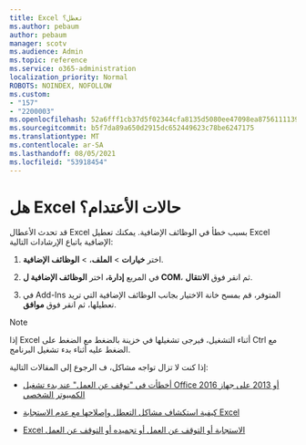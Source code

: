 ```yaml
---
title: Excel تعطل؟
ms.author: pebaum
author: pebaum
manager: scotv
ms.audience: Admin
ms.topic: reference
ms.service: o365-administration
localization_priority: Normal
ROBOTS: NOINDEX, NOFOLLOW
ms.custom:
- "157"
- "2200003"
ms.openlocfilehash: 52a6fff1cb37d5f02344cfa8135d5080ee47098ea87561111390acaf4201b30d
ms.sourcegitcommit: b5f7da89a650d2915dc652449623c78be6247175
ms.translationtype: MT
ms.contentlocale: ar-SA
ms.lasthandoff: 08/05/2021
ms.locfileid: "53918454"
---
```

# <a name="frequent-excel-crashes"></a>هل Excel حالات الأعتدام؟

قد تحدث الأعطال Excel بسبب خطأ في الوظائف الإضافية. يمكنك تعطيل Excel الإضافية باتباع الإرشادات التالية:
  
1. اختر **خيارات** \> **الملف**، \> **الوظائف الإضافية**.

2. في المربع **إدارة،** اختر **الوظائف الإضافية ل COM**، ثم انقر فوق **الانتقال**.

3. في Add-Ins المتوفر، قم بمسح خانة الاختيار بجانب الوظائف الإضافية التي تريد تعطيلها، ثم انقر فوق **موافق**.

> [!NOTE]
> إذا Excel أثناء التشغيل، فيرجى تشغيلها في خزينة بالضغط مع الضغط على Ctrl مع الضغط عليه أثناء بدء تشغيل البرنامج.
  
إذا كنت لا تزال تواجه مشاكل، ف الرجوع إلى المقالات التالية:
  
- [أخطأت في "توقف عن العمل" عند بدء تشغيل Office 2016 أو 2013 على جهاز الكمبيوتر الشخصي](https://support.office.com/article/52bd7985-4e99-4a35-84c8-2d9b8301a2fa.aspx)

- [كيفية استكشاف مشاكل التعطل وإصلاحها مع عدم الاستجابة Excel](https://support.microsoft.com/help/2758592/how-to-troubleshoot-crashing-and-not-responding-issues-with-excel)

- [Excel الاستجابة أو التوقف عن العمل أو تجميده أو التوقف عن العمل](https://support.office.com/article/37e7d3c9-9e84-40bf-a805-4ca6853a1ff4.aspx)
